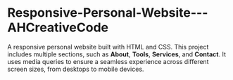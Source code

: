 # Responsive-Personal-Website---AHCreativeCode
 A responsive personal website built with HTML and CSS. This project includes multiple sections, such as **About**, **Tools**, **Services**, and **Contact**. It uses media queries to ensure a seamless experience across different screen sizes, from desktops to mobile devices.
